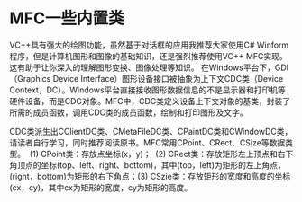 # MFC一些内置类

VC++具有强大的绘图功能，虽然基于对话框的应用我推荐大家使用C#  Winform程序，但是计算机图形和图像的基础知识，还是强烈推荐使用VC++ MFC实现。这有助于让你深入的理解图形变换、图像处理等知识。     在Windows平台下，GDI（Graphics Device Interface）图形设备接口被抽象为上下文CDC类（Device  Context，DC）。Windows平台直接接收图形数据信息的不是显示器和打印机等硬件设备，而是CDC对象。MFC中，CDC类定义设备上下文对象的基类，封装了所需的成员函数，调用CDC类的成员函数，绘制和打印图形及文字。

​    CDC类派生出CClientDC类、CMetaFileDC类、CPaintDC类和CWindowDC类，请读者自行学习，同时推荐阅读原书。
​     MFC常用CPoint、CRect、CSize等数据类型。
​     (1) CPoint类：存放点坐标(x，y)；
​     (2) CRect类：存放矩形左上顶点和右下角顶点的坐标(top、left、right、bottom)，其中(top，left)为矩形的左上角点，(right，bottom)为矩形的右下角点；
​     (3) CSzie类：存放矩形的宽度和高度的坐标(cx，cy)，其中cx为矩形的宽度，cy为矩形的高度。